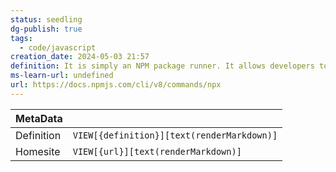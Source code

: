 ```yaml
---
status: seedling
dg-publish: true
tags:
  - code/javascript
creation_date: 2024-05-03 21:57
definition: It is simply an NPM package runner. It allows developers to execute any Javascript Package available on the NPM registry without even installing it.
ms-learn-url: undefined
url: https://docs.npmjs.com/cli/v8/commands/npx
---
```

|   MetaData |                                       |
| ---------- | ------------------------------------------ |
| Definition | `VIEW[{definition}][text(renderMarkdown)]` |
| Homesite   | `VIEW[{url}][text(renderMarkdown)]` |


